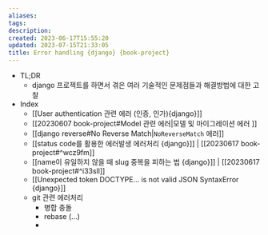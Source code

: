 ```yaml
---
aliases: 
tags: 
description:
created: 2023-06-17T15:55:20
updated: 2023-07-15T21:33:05
title: Error handling {django} {book-project}
---
```

- TL;DR
	- django 프로젝트를 하면서 겪은 여러 기술적인 문제점들과 해결방법에 대한 고찰
- Index
	-  [[User authentication 관련 에러 (인증, 인가){django}]]
	- [[20230607 book-project#Model 관련 에러|모델 및 마이그레이션 에러 ]]
	-  [[django reverse#No Reverse Match|`NoReverseMatch` 에러]]
	- [[status code를 활용한 에러발생  에러처리 {django}]] | [[20230617 book-project#^wcz9fm]]
	- [[name이 유일하지 않을 때 slug 중복을 피하는 법 {django}]] | [[20230617 book-project#^i33sll]]
	- [[Unexpected token DOCTYPE... is not valid JSON SyntaxError {django}]]
	- git 관련 에러처리
		- 병합 충돌
		- rebase (...)
		- 
